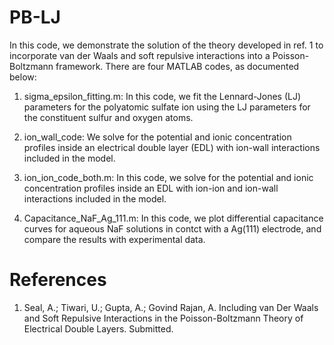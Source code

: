 # PB-LJ

In this code, we demonstrate the solution of the theory developed in ref. 1 to incorporate van der Waals and soft repulsive interactions into a Poisson-Boltzmann framework. There are four MATLAB codes, as documented below:

1. sigma_epsilon_fitting.m: In this code, we fit the Lennard-Jones (LJ) parameters for the polyatomic sulfate ion using the LJ parameters for the constituent sulfur and oxygen atoms.

2. ion_wall_code: We solve for the potential and ionic concentration profiles inside an electrical double layer (EDL) with ion-wall interactions included in the model.

3. ion_ion_code_both.m: In this code, we solve for the potential and ionic concentration profiles inside an EDL with ion-ion and ion-wall interactions included in the model.

4. Capacitance_NaF_Ag_111.m: In this code, we plot differential capacitance curves for aqueous NaF solutions in contct with a Ag(111) electrode, and compare the results with experimental data.

# References
1. Seal, A.; Tiwari, U.; Gupta, A.; Govind Rajan, A. Including van Der Waals and Soft Repulsive Interactions in the Poisson-Boltzmann Theory of Electrical Double Layers. Submitted.
